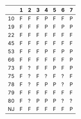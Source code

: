 | | 1 | 2 | 3 | 4 | 5 | 6 | 7 |
|----|-----|-----|-----|-----|-----|-----|-----|
| 10 | F | F | F | P | F | F | P |
| 19 | F | F | F | P | F | P | P |
| 22 | F | F | F | F | F | F | F |
| 45 | F | F | F | F | F | F | F |
| 53 | F | F | F | P | F | P | P |
| 66 | F | F | F | F | F | F | P |
| 73 | F | ? | F | F | P | F | P |
| 75 | F | ? | F | ? | F | ? | F |
| 78 | F | ? | F | P | P | ? | P |
| 79 | F | F | F | F | F | F | F |
| 80 | F | ? | P | P | P | ? | ? |
| NJ | F | F | F | F | F | F | P |
